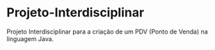 # Projeto-Interdisciplinar
Projeto Interdisciplinar para a criação de um PDV (Ponto de Venda) na linguagem Java.
